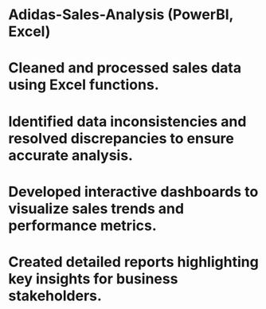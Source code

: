 # Adidas-Sales-Analysis (PowerBI, Excel)

# Cleaned and processed sales data using Excel functions.
# Identified data inconsistencies and resolved discrepancies to ensure accurate analysis.
# Developed interactive dashboards to visualize sales trends and performance metrics.
# Created detailed reports highlighting key insights for business stakeholders.
